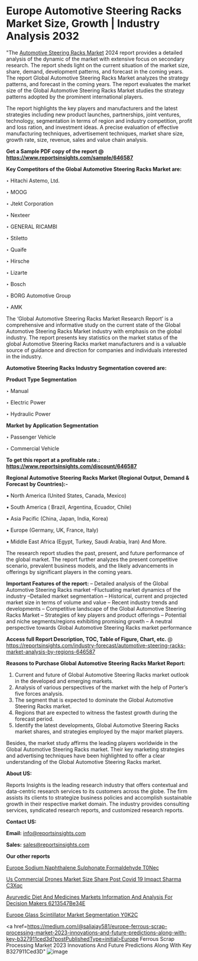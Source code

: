 # Europe Automotive Steering Racks Market Size, Growth | Industry Analysis 2032

"The <a href=https://www.reportsinsights.com/sample/646587>Automotive Steering Racks Market</a> 2024 report provides a detailed analysis of the dynamic of the market with extensive focus on secondary research. The report sheds light on the current situation of the market size, share, demand, development patterns, and forecast in the coming years. The report Global Automotive Steering Racks Market analyzes the strategy patterns, and forecast in the coming years. The report evaluates the market size of the Global Automotive Steering Racks Market studies the strategy patterns adopted by the prominent international players.

The report highlights the key players and manufacturers and the latest strategies including new product launches, partnerships, joint ventures, technology, segmentation in terms of region and industry competition, profit and loss ration, and investment ideas. A precise evaluation of effective manufacturing techniques, advertisement techniques, market share size, growth rate, size, revenue, sales and value chain analysis.

<strong>Get a Sample PDF copy of the report @ <a href=https://www.reportsinsights.com/sample/646587 style=color:#0000ff;>https://www.reportsinsights.com/sample/646587</a></strong>

<strong>Key Competitors of the Global Automotive Steering Racks Market are:</strong>

‣ Hitachi Astemo, Ltd.

‣ MOOG

‣ Jtekt Corporation

‣ Nexteer

‣ GENERAL RICAMBI

‣ Stiletto

‣ Quaife

‣ Hirsche

‣ Lizarte

‣ Bosch

‣ BORG Automotive Group

‣ AMK

The ‘Global Automotive Steering Racks Market Research Report’ is a comprehensive and informative study on the current state of the Global Automotive Steering Racks Market industry with emphasis on the global industry. The report presents key statistics on the market status of the global Automotive Steering Racks market manufacturers and is a valuable source of guidance and direction for companies and individuals interested in the industry.

<strong>Automotive Steering Racks Industry Segmentation covered are:</strong>

<strong>Product Type Segmentation</strong>

‣ Manual

‣ Electric Power

‣ Hydraulic Power

<strong>Market by Application Segmentation</strong>

‣ Passenger Vehicle

‣ Commercial Vehicle

<strong>To get this report at a profitable rate.: <a href=https://www.reportsinsights.com/discount/646587 style=color:#0000ff;>https://www.reportsinsights.com/discount/646587</a></strong>

<strong>Regional Automotive Steering Racks Market (Regional Output, Demand &amp; Forecast by Countries):-</strong>

• North America (United States, Canada, Mexico)

• South America ( Brazil, Argentina, Ecuador, Chile)

• Asia Pacific (China, Japan, India, Korea)

• Europe (Germany, UK, France, Italy)

• Middle East Africa (Egypt, Turkey, Saudi Arabia, Iran) And More.

The research report studies the past, present, and future performance of the global market. The report further analyzes the present competitive scenario, prevalent business models, and the likely advancements in offerings by significant players in the coming years.

<strong>Important Features of the report:</strong>
– Detailed analysis of the Global Automotive Steering Racks market
–Fluctuating market dynamics of the industry
–Detailed market segmentation
– Historical, current and projected market size in terms of volume and value
– Recent industry trends and developments
– Competitive landscape of the Global Automotive Steering Racks Market
– Strategies of key players and product offerings
– Potential and niche segments/regions exhibiting promising growth
– A neutral perspective towards Global Automotive Steering Racks market performance

<strong>Access full Report Description, TOC, Table of Figure, Chart, etc. </strong>@   <a href=https://reportsinsights.com/industry-forecast/automotive-steering-racks-market-analysis-by-regions-646587 style=color:#0000ff;>https://reportsinsights.com/industry-forecast/automotive-steering-racks-market-analysis-by-regions-646587</a>

<strong>Reasons to Purchase Global Automotive Steering Racks Market Report:</strong>
1. Current and future of Global Automotive Steering Racks market outlook in the developed and emerging markets.
2. Analysis of various perspectives of the market with the help of Porter’s five forces analysis.
3. The segment that is expected to dominate the Global Automotive Steering Racks market.
4. Regions that are expected to witness the fastest growth during the forecast period.
5. Identify the latest developments, Global Automotive Steering Racks market shares, and strategies employed by the major market players.

Besides, the market study affirms the leading players worldwide in the Global Automotive Steering Racks market. Their key marketing strategies and advertising techniques have been highlighted to offer a clear understanding of the Global Automotive Steering Racks market.

<strong><strong>About US</strong>:</strong>

Reports Insights is the leading research industry that offers contextual and data-centric research services to its customers across the globe. The firm assists its clients to strategize business policies and accomplish sustainable growth in their respective market domain. The industry provides consulting services, syndicated research reports, and customized research reports.

<strong>Contact US:</strong>

<p class=><b>Email:</b> <a href=mailto:info@reportsinsights.com>info@reportsinsights.com</a></p>
<p class=><b>Sales:</b> <a href=mailto:sales@reportsinsights.com>sales@reportsinsights.com</a></p>

<strong>Our other reports</strong>

<a href=https://www.linkedin.com/pulse/europe-sodium-naphthalene-sulphonate-formaldehyde-t0nec/>Europe Sodium Naphthalene Sulphonate Formaldehyde T0Nec</a>

<a href=https://www.linkedin.com/pulse/us-commercial-drones-market-size-share-post-covid-19-impact-sharma-c3xqc/>Us Commercial Drones Market Size Share Post Covid 19 Impact Sharma C3Xqc</a>

<a href=https://medium.com/@aanandimane055/ayurvedic-diet-and-medicines-markets-information-and-analysis-for-decision-makers-6213547be34e>Ayurvedic Diet And Medicines Markets Information And Analysis For Decision Makers 6213547Be34E</a>

<a href=https://www.linkedin.com/pulse/europe-glass-scintillator-market-segmentation-y0k2c/>Europe Glass Scintillator Market Segmentation Y0K2C</a>

<a href=https://medium.com/@saliajay581/europe-ferrous-scrap-processing-market-2023-innovations-and-future-predictions-along-with-key-b327911ced3d?postPublishedType=initial>Europe Ferrous Scrap Processing Market 2023 Innovations And Future Predictions Along With Key B327911Ced3D</a>"
![image](https://github.com/Jaayaachit/RIMarket/assets/158452289/0551629f-90de-4aa8-90b6-bf4d21e2c31e)
